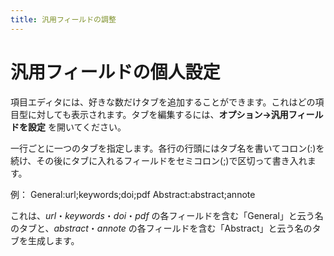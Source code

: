 ```yaml
---
title: 汎用フィールドの調整
---
```


# 汎用フィールドの個人設定

項目エディタには、好きな数だけタブを追加することができます。これはどの項目型に対しても表示されます。タブを編集するには、**オプション→汎用フィールドを設定** を開いてください。

一行ごとに一つのタブを指定します。各行の行頭にはタブ名を書いてコロン(:)を続け、その後にタブに入れるフィールドをセミコロン(;)で区切って書き入れます。

例：
  General:url;keywords;doi;pdf
  Abstract:abstract;annote

これは、*url*・*keywords*・*doi*・*pdf* の各フィールドを含む「General」と云う名のタブと、*abstract*・*annote* の各フィールドを含む「Abstract」と云う名のタブを生成します。
